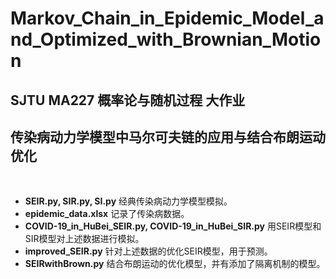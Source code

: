 # Markov_Chain_in_Epidemic_Model_and_Optimized_with_Brownian_Motion
## SJTU MA227 概率论与随机过程 大作业
## 传染病动力学模型中马尔可夫链的应用与结合布朗运动优化
&nbsp; 

- **SEIR.py, SIR.py, SI.py**
  经典传染病动力学模型模拟。
- **epidemic_data.xlsx**
  记录了传染病数据。
- **COVID-19_in_HuBei_SEIR.py, COVID-19_in_HuBei_SIR.py**
  用SEIR模型和SIR模型对上述数据进行模拟。
- **improved_SEIR.py**
  针对上述数据的优化SEIR模型，用于预测。
- **SEIRwithBrown.py**
  结合布朗运动的优化模型，并有添加了隔离机制的模型。
